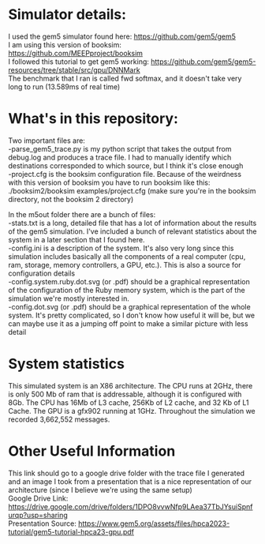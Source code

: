 # Simulator details: <br/>

I used the gem5 simulator found here: https://github.com/gem5/gem5 <br/>
I am using this version of booksim: https://github.com/MEEPproject/booksim <br/>
I followed this tutorial to get gem5 working: https://github.com/gem5/gem5-resources/tree/stable/src/gpu/DNNMark <br/>
The benchmark that I ran is called fwd softmax, and it doesn't take very long to run (13.589ms of real time) <br/>


# What's in this repository:

Two important files are:<br/>
-parse_gem5_trace.py is my python script that takes the output from debug.log and produces a trace file. I had to manually identify which destinations corresponded to which source, but I think it's close enough<br/>
-project.cfg is the booksim configuration file. Because of the weirdness with this version of booksim you have to run booksim like this: ./booksim2/booksim examples/project.cfg (make sure you're in the booksim directory, not the booksim 2 directory)<br/>

In the m5out folder there are a bunch of files:<br/>
-stats.txt is a long, detailed file that has a lot of information about the results of the gem5 simulation. I've included a bunch of relevant statistics about the system in a later section that I found here.<br/>
-config.ini is a description of the system. It's also very long since this simulation includes basically all the components of a real computer (cpu, ram, storage, memory controllers, a GPU, etc.). This is also a source for configuration details<br/>
-config.system.ruby.dot.svg (or .pdf) should be a graphical representation of the configuration of the Ruby memory system, which is the part of the simulation we're mostly interested in.<br/>
-config.dot.svg (or .pdf) should be a graphical representation of the whole system. It's pretty complicated, so I don't know how useful it will be, but we can maybe use it as a jumping off point to make a similar picture with less detail<br/>


# System statistics <br/>
This simulated system is an X86 architecture. The CPU runs at 2GHz, there is only 500 Mb of ram that is addressable, although it is configured with 8Gb. The CPU has 16Mb of L3 cache, 256Kb of L2 cache, and 32 Kb of L1 Cache. The GPU is a gfx902 running at 1GHz. Throughout the simulation we recorded 3,662,552 messages.<br/>

# Other Useful Information<br/>
This link should go to a google drive folder with the trace file I generated and an image I took from a presentation that is a nice representation of our architecture (since I believe we're using the same setup) <br>
Google Drive Link: https://drive.google.com/drive/folders/1DPO8vvwNfp9LAea37TbJYsuiSpnfurqp?usp=sharing <br>
Presentation Source: https://www.gem5.org/assets/files/hpca2023-tutorial/gem5-tutorial-hpca23-gpu.pdf